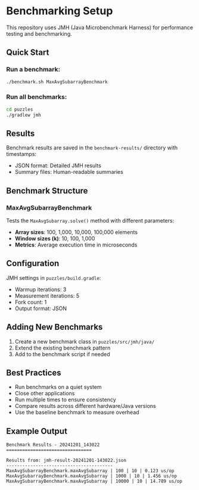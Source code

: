 # Benchmarking Setup

This repository uses JMH (Java Microbenchmark Harness) for performance testing and benchmarking.

## Quick Start

### Run a benchmark:
```bash
./benchmark.sh MaxAvgSubarrayBenchmark
```

### Run all benchmarks:
```bash
cd puzzles
./gradlew jmh
```

## Results

Benchmark results are saved in the `benchmark-results/` directory with timestamps:
- JSON format: Detailed JMH results
- Summary files: Human-readable summaries

## Benchmark Structure

### MaxAvgSubarrayBenchmark
Tests the `MaxAvgSubarray.solve()` method with different parameters:
- **Array sizes**: 100, 1,000, 10,000, 100,000 elements
- **Window sizes (k)**: 10, 100, 1,000
- **Metrics**: Average execution time in microseconds

## Configuration

JMH settings in `puzzles/build.gradle`:
- Warmup iterations: 3
- Measurement iterations: 5
- Fork count: 1
- Output format: JSON

## Adding New Benchmarks

1. Create a new benchmark class in `puzzles/src/jmh/java/`
2. Extend the existing benchmark pattern
3. Add to the benchmark script if needed

## Best Practices

- Run benchmarks on a quiet system
- Close other applications
- Run multiple times to ensure consistency
- Compare results across different hardware/Java versions
- Use the baseline benchmark to measure overhead

## Example Output

```
Benchmark Results - 20241201_143022
================================

Results from: jmh-result-20241201-143022.json
----------------------------------------
MaxAvgSubarrayBenchmark.maxAvgSubarray | 100 | 10 | 0.123 us/op
MaxAvgSubarrayBenchmark.maxAvgSubarray | 1000 | 10 | 1.456 us/op
MaxAvgSubarrayBenchmark.maxAvgSubarray | 10000 | 10 | 14.789 us/op
```
